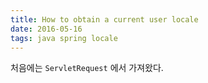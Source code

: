 ```yaml
---
title: How to obtain a current user locale
date: 2016-05-16
tags: java spring locale
---
```


처음에는 `ServletRequest` 에서 가져왔다.
<!--
```java
Locale locale = request.getLocale();
```

그런데 이 녀석이, `LocaleResolver` 빈이 설정한 값을 제대로 가져오지 못하더라는;

아래 스택오버플로우 답변처럼 하니 잘 됨.

```java
Locale locale = LocaleContextHolder.getLocale();
```

쓰레드 로컬에서 가져온거라고 하는데,.. 쓰레드 로컬에 대해서도 좀 알아봐야겠다.

[Stackoverflow](http://stackoverflow.com/a/16106304/693195) -->
